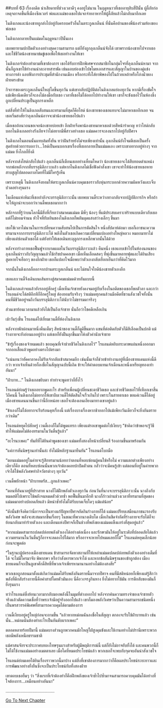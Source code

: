 ##บทที่ 63 เรื่องอดีต
น่าเสียดายที่ช่วงเวลาดีๆ คงอยู่ไม่นาน ในฤดูหนาวที่เธออายุสิบสี่ปีนั้น ผู้ลี้ภัยก่อเหตุจลาจลขึ้นที่เมืองซิลเวอร์ พ่อและแม่ของเธอไปแจกจ่ายอาหารให้ผู้ลี้ภัยแล้วไม่กลับมาอีกเลย


ไนติงเกลและน้องชายถูกส่งไปอยู่กับครอบครัวอื่นในตระกูลเกล็นน์ ที่นั่นคือบ้านของพี่น้องร่วมท้องของพ่อเธอ


ไนติงเกลกลายเป็นแม่มดในฤดูหนาวปีนั้นเอง


เธอพยายามปกปิดตัวเองอย่างสุดความสามารถ แต่ก็ยังถูกลุงเกล็นน์จับได้ เขาพรากน้องชายไปจากเธอ และใช้ชีวิตน้องชายมาข่มขู่เธอเพื่อให้เธอทำงานให้เขา


ไนติงเกลจำต้องทำตามที่เขาต้องการ เธอได้รับการฝึกพิเศษจากสมาชิกในกลุ่มโจรที่ลุงเกล็นน์หามา จากนั้นก็ถูกเขาใช้ทำงานน่าละอายสารพัด เช่นแอบย่องเข้าไปขโมยเอกสารและสัญญาในบ้านของคู่แข่งทางการค้า แอบฟังการประชุมที่สำนักงานเมือง หรือกระทั่งใส่ยาพิษลงไปในถ้วยเหล้าหรือโอ่งน้ำของฝ่ายตรงข้าม


กิจการของตระกูลเกล็นน์ใหญ่โตขึ้นทุกวัน แต่เขากลับปฏิบัติต่อไนติงเกลแย่ลงทุกวัน หากมีเรื่องขัดใจแม้เพียงนิดเดียวก็จะลงไม้ลงมือกับเธอ เวลาที่เธอไม่ได้ออกไปทำงานให้เขา เขาก็จะขังเธอไว้ในห้องซึ่งถูกเปลี่ยนประตูเป็นลูกกรงเหล็ก


แต่สิ่งที่ทำให้ไนติงเกลสับสนและทรมานที่สุดก็คือไฮด์ น้องชายของเธอแทบจะไม่มาหาเธออีกเลย จนเธอเริ่มสงสัยว่าลุงเกล็นน์อาจจะฆ่าน้องชายเธอไปแล้ว


เมื่อเธออ้อนวอนขอเจอน้องชายบ่อยเข้า อีกฝ่ายจึงพาน้องชายมาหาเธอด้วยสีหน้ารำคาญ ทว่าไฮด์กลับบอกไนติงเกลอย่างรังเกียจว่าไม่อยากมีพี่สาวอย่างเธอ แม่มดควรจะลงนรกไปอยู่กับปีศาจ


ไนติงเกลในตอนนั้นแทบล้มทั้งยืน ทว่าฝันร้ายยังไม่จบเพียงเท่านั้น ลุงเกล็นน์ยังโจมตีเธอเป็นครั้งสุดท้ายด้วยการบอกว่า...ไฮด์เป็นคนบอกเขาเรื่องที่เธอกลายเป็นแม่มดเอง เพราะเขาอยากอยู่ห่างๆ จากแม่มด ยิ่งไกลก็ยิ่งดี


หลังจากส่งไฮด์กลับไปแล้ว ลุงเกล็นน์ก็เตือนเธออย่างเหี้ยมโหดว่า น้องชายเธอจะได้สืบทอดตำแหน่งจากพ่อหลังจากที่บรรลุนิติภาวะแล้ว แต่หากไนติงเกลไม่เชื่อฟังคำสั่งเขา เขาจะทำให้น้องชายเธอหายสาบสูญไปตลอดกาลโดยที่ไม่มีใครรู้เห็น


เพราะเหตุนี้ ไนติงเกลจึงยอมให้ตระกูลเกล็นน์ควบคุมเธอราวกับหุ่นกระบอกด้วยความผิดหวังและเจ็บปวดอย่างรุนแรง


ในเดือนแห่งหิมะที่เธอกำลังจะบรรลุนิติภาวะนั้น เธอพบเวนดี้ระหว่างทางกลับจากปฏิบัติภารกิจ หรือถ้าจะให้ถูกน่าจะบอกว่าเวนดี้พบเธอมากกว่า


หลักจากที่รู้ว่าบนโลกนี้มีสิ่งที่เรียกว่าสมาคมแม่มด มีพี่ๆ น้องๆ ที่แม้ประสบเคราะห์ร้ายแบบเดียวกับเธอแต่ก็ไม่ยอมจำนน หัวใจที่ยับเยินของไนติงเกลก็พลันผุดแสงสว่างเล็กๆ ขึ้นมา


เธอใช้เวลาไม่นานในการเปลี่ยนความสับสนไปเป็นการตัดสินใจ หนึ่งสัปดาห์ต่อมา เธอก็เอาชนะความทรมานจากการบรรลุนิติภาวะได้ พลังในตัวเธอเกิดความเปลี่ยนแปลงอย่างใหญ่หลวง หมอกมายาไม่เพียงแต่ซ่อนตัวเธอได้ แต่ยังทำให้เธอเดินทะลุลูกกรงเหล็กพวกนั้นได้ด้วย


หลังจากร่างกายเธอฟื้นฟูจากบาดแผลในวันบรรลุนิติภาวะแล้ว คืนหนึ่ง เธอแอบเข้าไปในห้องนอนของลุงเกล็นน์ราวกับวิญญาณแล้วใช้กริชปาดคอเขา เมื่อเห็นเลือดสดๆ ที่พุ่งขึ้นมาหลายฟุตและได้ยินเสียงสูดหายใจเฮือกๆ ของอีกฝ่าย เธอก็แปลกใจเมื่อพบว่าตัวเองกลับเยือกเย็นกว่าที่คิดไว้มาก


จากนั้นไนติงเกลก็ออกจากบ้านตระกูลเกล็นน์ และไม่สนใจใยดีน้องชายตัวเองอีก


เธอและเวนดี้จึงเดินบนเส้นทางสู่สมาคมแม่มดด้วยกันแบบนี้


ไนติงเกลเล่าจบแล้วยังรออยู่สักครู่ เมื่อเห็นเจ้าชายยังคงจมอยู่กับเรื่องในอดีตของเธอก็ขอตัวลา และกว่าโรแลนด์จะได้สติอีกทีก็อีกครู่ใหญ่ ต้องยอมรับจริงๆ ว่าแม่มดทุกคนล้วนมีอดีตที่ชวนสังเวชใจทั้งนั้น คนที่มีชีวิตอยู่จนถึงวันบรรลุนิติภาวะได้นับว่าไม่ธรรมดาจริงๆ


ส่วนเขาย้อนเวลามาแล้วยังได้เป็นถึงเจ้าชาย นั่นถือว่าโชคดีเหลือเกิน


เช้าวันรุ่งขึ้น โรแลนด์ไปเยี่ยมเวนดี้ที่ห้องไนติงเกล


หลังจากพักผ่อนมาหนึ่งคืนเต็มๆ สีหน้าของเวนดี้ก็ดูดีขึ้นมาก แขนที่ต่อติดกับตัวก็มีสีเลือดเป็นปกติ แม้ร่างกายจะยังอ่อนแออยู่บ้าง แต่เธอก็ยังฝืนลุกขึ้นมาโค้งตัวคำนับเจ้าชาย


“ข้ารู้เรื่องของเจ้าหมดแล้ว ขอบคุณที่เจ้าช่วยชีวิตไนติงเกลไว้” โรแลนด์หยิบกระดาษแผ่นหนึ่งออกมาจากอกเสื้อแล้วพูดอย่างตรงไปตรงมา


“แน่นอนว่าฮัคคาลาคงไม่รับเจ้ากลับเข้าสมาคมอีก เช่นนั้นเจ้าก็ช่วยข้าทำงานอยู่ที่เมืองชายแดนแห่งนี้ดีกว่า หากเจ้าเห็นด้วยก็ลงชื่อในสัญญาฉบับนี้เถิด ข้าจะให้ค่าตอบแทนเจ้าเดือนละหนึ่งเหรียญทองเท่าอันนา”


“ฝ่าบาท…” ไนติงเกลขยิบตา ทำท่าจะพูดทว่าก็ยั้งไว้


โรแลนด์ย่อมรู้ว่าเธออยากพูดอะไร สำหรับเพื่อนผู้เปลี่ยนชะตาชีวิตเธอ และช่วยชีวิตเธอไว้ที่เทือกเขาสิ้นวิถีคนนี้ ไนติงเกลไม่อยากให้เขาบีบเวนดี้ให้ตัดสินใจเร็วเกินไป เพราะในสายตาเธอ ขอแค่เวนดี้ได้อยู่เมืองชายแดนนานขึ้นกว่านี้อีกหน่อย เธอก็จะต้องเอนเอียงมาทางเขาอยู่แล้ว


“ข้าเองก็ไม่ได้อยากจะรีบร้อนคุยเรื่องนี้ แต่เรื่องบางเรื่องหากช้าออกไปแม้เพียงวันเดียวก็จะยิ่งอันตรายกว่าเดิม”


โรแลนด์หยุดไปสักครู่ เวนดี้เองก็ไม่ได้พูดแทรก เพียงแต่รอเขาพูดต่อไปเงียบๆ “ข้าคิดว่าข้าพอจะรู้วิธีทำให้แม่มดไม่ต้องทรมานในวันตื่นรู้แล้ว”


“อะไรนะเพคะ” ทันทีที่ได้ยินคำพูดของเขา แม่มดทั้งสองก็หน้าเปลี่ยนสี ร้องถามขึ้นมาพร้อมกัน


“แค่การสันนิษฐานเท่านั้นล่ะ ยังไม่มีหลักฐานมายืนยัน” โรแลนด์โบกมือ


“ตอนแม่มดอยู่ในค่ายจะรู้สึกทรมานน้อยกว่าตอนที่หลบซ่อนผู้คนใช่หรือไม่ ความแตกต่างเพียงอย่างเดียวก็คือ ตอนที่หลบซ่อนนั้นพวกเจ้าต้องคอยปกปิดตัวตน กลัวว่าจะมีคนรู้เข้า แต่ตอนที่อยู่ในค่ายพวกเจ้าได้ใช้พลังวิเศษทำกิจวัตรต่างๆ ทุกวัน”


เวนดี้พยักหน้า “ฝ่าบาทตรัส...ถูกแล้วเพคะ”


“ตอนที่อันนาอยู่ที่ปราสาท นางก็ได้ฝึกพลังตัวเองทุกวัน ก่อนวันที่นางจะบรรลุนิติภาวะนั้น นางถึงกับหมดสติไปเพราะใช้พลังจนหมดตัวด้วยซ้ำ พอฟื้นขึ้นมาอีกที นางก็ก้าวผ่านช่วงเวลาที่ทรมานที่สุดของแม่มดมาอย่างปลอดภัยแล้ว มิหนำซ้ำยังไม่ได้รับบาดเจ็บใดๆ แม้แต่น้อย”


“ดังนั้นข้าจึงคิดว่านี่อาจจะเป็นทางแก้ปัญหาปีศาจกัดกินร่างกายก็ได้ แม่มดเปรียบเสมือนภาชนะรองรับพลังวิเศษ พลังจะสะสมมากขึ้นเรื่อยๆ ในขณะที่พวกนางเติบโต เมื่อเกินขีดจำกัดที่ร่างกายจะรับได้ก็จะย้อนกลับมาทำร้ายตัวเอง และเดือนแห่งปีศาจก็เป็นช่วงที่พลังของแม่มดแข็งแกร่งที่สุดอยู่แล้ว”


“หากแม่มดสามารถปลดปล่อยพลังตัวเองได้อย่างต่อเนื่อง และรักษามันให้อยู่ในระดับที่ปลอดภัยได้แล้ว
ความทรมานในวันตื่นรู้ก็อาจจะลดลงไปได้มาก หรืออาจจะหายไปหมดเลยก็ได้” โรแลนด์หยุดเล็กน้อยก่อนจะพูดต่อ


“ในฐานะผู้ปครองเมืองชายแดน ข้าสามารถจัดหาสถานที่ให้เหล่าแม่มดปลดปล่อยพลังตัวเองอย่างเต็มที่ได้ จะไม่มีใครมาจับ พิพากษา หรือว่าสังหารพวกเจ้าได้ และหากข้อสันนิษฐานของข้าถูกต้อง เมืองชายแดนก็จะเป็นภูเขาศักดิ์สิทธิ์ที่พวกเจ้าเพียรหามานานอย่างไม่ต้องสงสัย”


พวกเธอถูกสอนมาตั้งแต่เกิดว่าแม่มดได้รับพลังอันตรายนี้มาจากปีศาจ คนที่มีสติหน่อยก็เพียงแต่รู้สึกว่าพลังที่ตีกลับร่างกายนี้คือคำสาปโดยตัวมันเอง นี่คือวงจรงูกินหาง ยิ่งไม่อยากใช้มัน การตีกลับของมันก็ยิ่งรุนแรง


ทว่าโรแลนด์ซึ่งย้อนเวลามากลับมองพลังนี้ในมุมที่ต่างออกไป หลังจากค้นความทรงจำของเจ้าชายตัวจริงแล้วตัดความเชื่อที่ว่าพระเจ้ามีอยู่จริงออกไปแล้ว เขาก็มองพลังวิเศษว่าเป็นความสามารถชนิดหนึ่ง เป็นพรสวรรค์พิเศษที่สามารถควบคุมได้ตามต้องการ


เวนดี้เงียบอยู่ครู่ใหญ่ก่อนจะถามขึ้น “แล้วหากหม่อมฉันลงชื่อในสัญญา ตกลงจะรับใช้ฝ่าบาทแล้ว เช่นนั้น...หม่อมฉันต้องทำอะไรเป็นอันดับแรกเพคะ”


ตลอดหลายร้อยปีมานี้ แม่มดบางส่วนถูกพวกคนมักใหญ่ใฝ่สูงคุมขังและใช้งานอย่างไม่ปรานีเพราะพวกเธอมีพลังเหนือธรรมชาติ


แม้ศาสนจักรจะประกาศบทลงโทษรุนแรงสำหรับผู้มีพฤติการณ์นี้ แต่ก็ยังไม่อาจยับยั้งได้ และคนพวกนี้ก็ไม่ได้ใช้งานแม่มดอย่างเมตตาเลย เมื่อใดที่หมดประโยชน์แล้ว พวกเธอก็จะพบกับจุดจบอันน่าสังเวชใจ


โรแลนด์ย่อมเคยได้ยินเรื่องราวพวกนี้มาบ้าง แต่สิ่งที่เขาต้องการมากกว่าก็คือผลประโยชน์ระยะยาวและการพัฒนาอย่างยั่งยืนซึ่งจะเป็นประโยชน์กับทั้งสองฝ่าย


เขาตอบเธอยิ้มๆ ว่า “สิ่งแรกที่เจ้าต้องทำก็คือฝึกพลังของเจ้าซ้ำไปซ้ำมาจนสามารถควบคุมมันได้อย่างที่ใจต้องการ...เหมือนอย่างอันนา”


........................................


[Go To Next Chapter]( ./64.md)